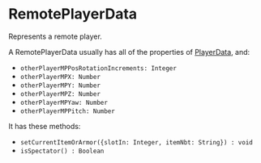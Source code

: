 # RemotePlayerData
Represents a remote player.

A RemotePlayerData usually has all of the properties of [PlayerData](PlayerData.md), and:

- `otherPlayerMPPosRotationIncrements: Integer`
- `otherPlayerMPX: Number`
- `otherPlayerMPY: Number`
- `otherPlayerMPZ: Number`
- `otherPlayerMPYaw: Number`
- `otherPlayerMPPitch: Number`

It has these methods:
- `setCurrentItemOrArmor({slotIn: Integer, itemNbt: String}) : void`
- `isSpectator() : Boolean`